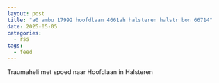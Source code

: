 ```yaml
---
layout: post
title: "a0 ambu 17992 hoofdlaan 4661ah halsteren halstr bon 66714"
date: 2025-05-05
categories: 
  - rss
tags: 
  - feed
---
```


Traumaheli met spoed naar Hoofdlaan in Halsteren

